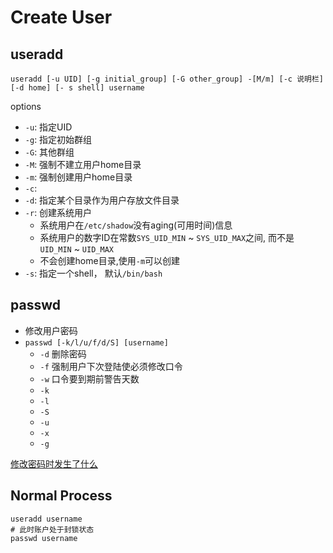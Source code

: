 # Create User

## useradd

`useradd [-u UID] [-g initial_group] [-G other_group] -[M/m] [-c 说明栏] [-d home] [- s shell] username`

options

- `-u`: 指定UID
- `-g`: 指定初始群组
- `-G`: 其他群组
- `-M`: 强制不建立用户home目录
- `-m`: 强制创建用户home目录
- `-c`:
- `-d`: 指定某个目录作为用户存放文件目录
- `-r`: 创建系统用户
  - 系统用户在`/etc/shadow`没有aging(可用时间)信息
  - 系统用户的数字ID在常数`SYS_UID_MIN` ~ `SYS_UID_MAX`之间, 而不是`UID_MIN` ~ `UID_MAX`
  - 不会创建home目录,使用`-m`可以创建
- `-s`: 指定一个shell， 默认`/bin/bash`

## passwd

- 修改用户密码
- `passwd [-k/l/u/f/d/S] [username]`
  - `-d` 删除密码
  - `-f` 强制用户下次登陆使必须修改口令
  - `-w` 口令要到期前警告天数
  - `-k`
  - `-l`
  - `-S`
  - `-u`
  - `-x`
  - `-g`

[修改密码时发生了什么](linux-how-to-change-password.md)

## Normal Process

```shell
useradd username
# 此时账户处于封锁状态
passwd username
```
